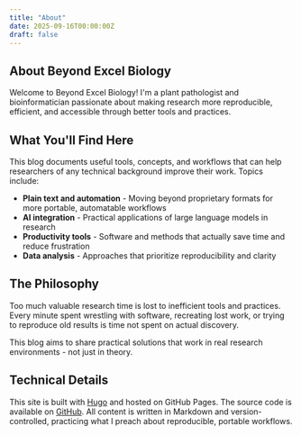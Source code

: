 ```yaml
---
title: "About"
date: 2025-09-16T00:00:00Z
draft: false
---
```


## About Beyond Excel Biology

Welcome to Beyond Excel Biology! I'm a plant pathologist and bioinformatician passionate about making research more reproducible, efficient, and accessible through better tools and practices.

## What You'll Find Here

This blog documents useful tools, concepts, and workflows that can help researchers of any technical background improve their work. Topics include:

- **Plain text and automation** - Moving beyond proprietary formats for more portable, automatable workflows
- **AI integration** - Practical applications of large language models in research
- **Productivity tools** - Software and methods that actually save time and reduce frustration
- **Data analysis** - Approaches that prioritize reproducibility and clarity

## The Philosophy

Too much valuable research time is lost to inefficient tools and practices. Every minute spent wrestling with software, recreating lost work, or trying to reproduce old results is time not spent on actual discovery.

This blog aims to share practical solutions that work in real research environments - not just in theory.

## Technical Details

This site is built with [Hugo](https://gohugo.io/) and hosted on GitHub Pages. The source code is available on [GitHub](https://github.com/simeross/Beyond-Excel-Biology). All content is written in Markdown and version-controlled, practicing what I preach about reproducible, portable workflows.
